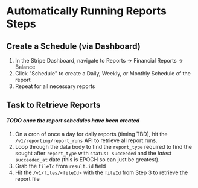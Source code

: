 # Automatically Running Reports Steps

## Create a Schedule (via Dashboard)
1. In the Stripe Dashboard, navigate to Reports -> Financial Reports -> Balance
2. Click "Schedule" to create a Daily, Weekly, or Monthly Schedule of the report
3. Repeat for all necessary reports

## Task to Retrieve Reports
#### _TODO once the report schedules have been created_
1. On a cron of once a day for daily reports (timing TBD), hit the `/v1/reporting/report_runs` API to retrieve all report runs.
2. Loop through the data body to find the `report_type` required to find the sought after `report_type` with `status: succeeded` and the _latest_ `succeeded_at` date (this is EPOCH so can just be greatest).
3. Grab the `fileId` from `result.id` field
4. Hit the `/v1/files/<fileId>` with the `fileId` from Step 3 to retrieve the report file